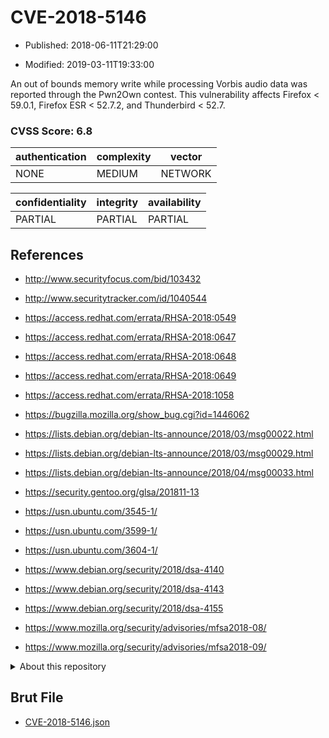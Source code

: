 # CVE-2018-5146

- Published: 2018-06-11T21:29:00

- Modified: 2019-03-11T19:33:00

An out of bounds memory write while processing Vorbis audio data was reported through the Pwn2Own contest. This vulnerability affects Firefox < 59.0.1, Firefox ESR < 52.7.2, and Thunderbird < 52.7.

### CVSS Score: **6.8**

| authentication | complexity | vector |
| --- | --- | --- |
| NONE | MEDIUM | NETWORK |

| confidentiality | integrity | availability |
| --- | --- | --- |
| PARTIAL | PARTIAL | PARTIAL |

## References

* http://www.securityfocus.com/bid/103432

* http://www.securitytracker.com/id/1040544

* https://access.redhat.com/errata/RHSA-2018:0549

* https://access.redhat.com/errata/RHSA-2018:0647

* https://access.redhat.com/errata/RHSA-2018:0648

* https://access.redhat.com/errata/RHSA-2018:0649

* https://access.redhat.com/errata/RHSA-2018:1058

* https://bugzilla.mozilla.org/show_bug.cgi?id=1446062

* https://lists.debian.org/debian-lts-announce/2018/03/msg00022.html

* https://lists.debian.org/debian-lts-announce/2018/03/msg00029.html

* https://lists.debian.org/debian-lts-announce/2018/04/msg00033.html

* https://security.gentoo.org/glsa/201811-13

* https://usn.ubuntu.com/3545-1/

* https://usn.ubuntu.com/3599-1/

* https://usn.ubuntu.com/3604-1/

* https://www.debian.org/security/2018/dsa-4140

* https://www.debian.org/security/2018/dsa-4143

* https://www.debian.org/security/2018/dsa-4155

* https://www.mozilla.org/security/advisories/mfsa2018-08/

* https://www.mozilla.org/security/advisories/mfsa2018-09/

<details>
<summary>About this repository</summary> 

  This repository is part of the project [Live Hack CVE](https://github.com/Live-Hack-CVE). Main website can be found [www.live-hack.org](https://www.live-hack.org) 
  
  Made by [Sn0wAlice](https://github.com/Sn0wAlice) for the people that care about security and need to have a feed of the latest CVEs. Hope you enjoy it, don't forget to star the repo and follow me on [Twitter](https://twitter.com/Sn0wAlice) and [Github](https://github.com/Sn0wAlice). And that is my [personnal website](https://www.alice-snow.me/)

  - [Home Page](https://github.com/Live-Hack-CVE)
  - [Framework](https://github.com/Live-Hack-CVE/cve-framework)
  - [CVE database](https://github.com/Live-Hack-CVE/full_database)
  - [Changelog](https://github.com/Live-Hack-CVE/Changelog)
</details>

## Brut File

* [CVE-2018-5146.json](https://raw.githubusercontent.com/Live-Hack-CVE/full_database/main/cves/2018/CVE-2018-5146.json)

